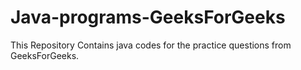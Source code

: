 # Java-programs-GeeksForGeeks
This Repository Contains java codes for the practice questions from GeeksForGeeks.
